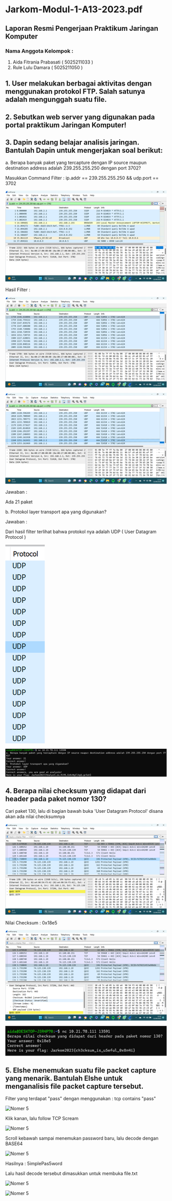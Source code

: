 # Jarkom-Modul-1-A13-2023.pdf

## Laporan Resmi Pengerjaan Praktikum Jaringan Komputer
### Nama Anggota Kelompok :
1. Aida Fitrania Prabasati ( 5025211033 )
2. Rule Lulu Damara ( 5025211050 )

## 1. User melakukan berbagai aktivitas dengan menggunakan protokol FTP. Salah satunya adalah mengunggah suatu file.
## 2. Sebutkan web server yang digunakan pada portal praktikum Jaringan Komputer!
## 3. Dapin sedang belajar analisis jaringan. Bantulah Dapin untuk mengerjakan soal berikut:
a. Berapa banyak paket yang tercapture dengan IP source maupun destination address adalah 239.255.255.250 dengan port 3702?

Masukkan Command Filter : ip.addr == 239.255.255.250 && udp.port == 3702

![Command Filter No.3](https://github.com/RuleLuluDamara/Jarkom-Modul-1-A13-2023.pdf/blob/main/Images/Soal%203/Command.png)

Hasil Filter :

![Hasil Filter No.3](https://github.com/RuleLuluDamara/Jarkom-Modul-1-A13-2023.pdf/blob/main/Images/Soal%203/3-1.png)

![Hasil Filter No.3](https://github.com/RuleLuluDamara/Jarkom-Modul-1-A13-2023.pdf/blob/main/Images/Soal%203/3-2.png)

Jawaban : 

Ada 21 paket 

b. Protokol layer transport apa yang digunakan?

Jawaban : 

Dari hasil filter terlihat bahwa protokol nya adalah UDP ( User Datagram Protocol )

![3B](https://github.com/RuleLuluDamara/Jarkom-Modul-1-A13-2023.pdf/blob/main/Images/Soal%203/3-3.png)

![Jawaban](https://github.com/RuleLuluDamara/Jarkom-Modul-1-A13-2023.pdf/blob/main/Images/Soal%203/3-4.png)

## 4. Berapa nilai checksum yang didapat dari header pada paket nomor 130?

Cari paket 130, lalu di bagian bawah buka 'User Datagram Protocol' disana akan ada nilai checksumnya

![Nomer 4](https://github.com/RuleLuluDamara/Jarkom-Modul-1-A13-2023.pdf/blob/main/Images/Soal%204/4-1.png)

Nilai Checksum : 0x18e5

![Nomer 4](https://github.com/RuleLuluDamara/Jarkom-Modul-1-A13-2023.pdf/blob/main/Images/Soal%204/4-2.png)

![Nomer 4](https://github.com/RuleLuluDamara/Jarkom-Modul-1-A13-2023.pdf/blob/main/Images/Soal%204/Jawaban%204.png)

## 5. Elshe menemukan suatu file packet capture yang menarik. Bantulah Elshe untuk menganalisis file packet capture tersebut.

Filter yang terdapat "pass" dengan menggunakan : tcp contains "pass"

![Nomer 5]()

Klik kanan, lalu follow TCP Scream

![Nomer 5]()

Scroll kebawah sampai menemukan password baru, lalu decode dengan BASE64 

![Nomer 5]()

Hasilnya : 5implePas5word

Lalu hasil decode tersebut dimasukkan untuk membuka file.txt

![Nomer 5]()

![Nomer 5]()






